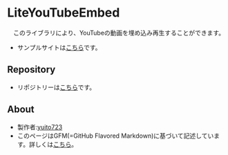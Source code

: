 # LiteYouTubeEmbed
　このライブラリにより、YouTubeの動画を埋め込み再生することができます。
* サンプルサイトは[こちら](https://yuito723.github.io/LiteYouTubeEmbed/sample.html)です。


## Repository
* リポジトリーは[こちら](https://github.com/yuito723/LiteYouTubeEmbed/)です。

## About
* 製作者:[yuito723](https://github.com/yuito723/)
* このページはGFM(=GitHub Flavored Markdown)に基づいて記述しています。詳しくは[こちら](https://docs.github.com/ja/get-started/writing-on-github/getting-started-with-writing-and-formatting-on-github/about-writing-and-formatting-on-github)。
